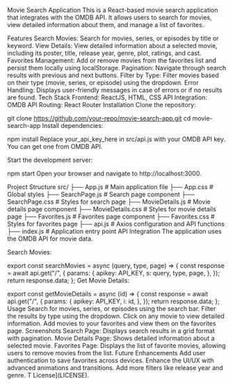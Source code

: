 Movie Search Application
This is a React-based movie search application that integrates with the OMDB API. It allows users to search for movies, view detailed information about them, and manage a list of favorites.

Features
Search Movies: Search for movies, series, or episodes by title or keyword.
View Details: View detailed information about a selected movie, including its poster, title, release year, genre, plot, ratings, and cast.
Favorites Management: Add or remove movies from the favorites list and persist them locally using localStorage.
Pagination: Navigate through search results with previous and next buttons.
Filter by Type: Filter movies based on their type (movie, series, or episode) using the dropdown.
Error Handling: Displays user-friendly messages in case of errors or if no results are found.
Tech Stack
Frontend: ReactJS, HTML, CSS
API Integration: OMDB API
Routing: React Router
Installation
Clone the repository:

git clone https://github.com/your-repo/movie-search-app.git
cd movie-search-app
Install dependencies:

npm install
Replace your_api_key_here in src/api.js with your OMDB API key. You can get one from OMDB API.

Start the development server:

npm start
Open your browser and navigate to http://localhost:3000.

Project Structure
src/
├── App.js                 # Main application file
├── App.css               # Global styles
├── SearchPage.js         # Search page component
├── SearchPage.css        # Styles for search page
├── MovieDetails.js       # Movie details page component
├── MovieDetails.css      # Styles for movie details page
├── Favorites.js          # Favorites page component
├── Favorites.css         # Styles for favorites page
├── api.js                # Axios configuration and API functions
├── index.js              # Application entry point
API Integration
The application uses the OMDB API for movie data.

Search Movies:

export const searchMovies = async (query, type, page) => {
  const response = await api.get("/", {
    params: {
      apikey: API_KEY,
      s: query,
      type,
      page,
    },
  });
  return response.data;
};
Get Movie Details:

export const getMovieDetails = async (id) => {
  const response = await api.get("/", {
    params: {
      apikey: API_KEY,
      i: id,
    },
  });
  return response.data;
};
Usage
Search for movies, series, or episodes using the search bar.
Filter the results by type using the dropdown.
Click on any movie to view detailed information.
Add movies to your favorites and view them on the favorites page.
Screenshots
Search Page: Displays search results in a grid format with pagination.
Movie Details Page: Shows detailed information about a selected movie.
Favorites Page: Displays the list of favorite movies, allowing users to remove movies from the list.
Future Enhancements
Add user authentication to save favorites across devices.
Enhance the UI/UX with advanced animations and transitions.
Add more filters like release year and genre. T License](LICENSE).
